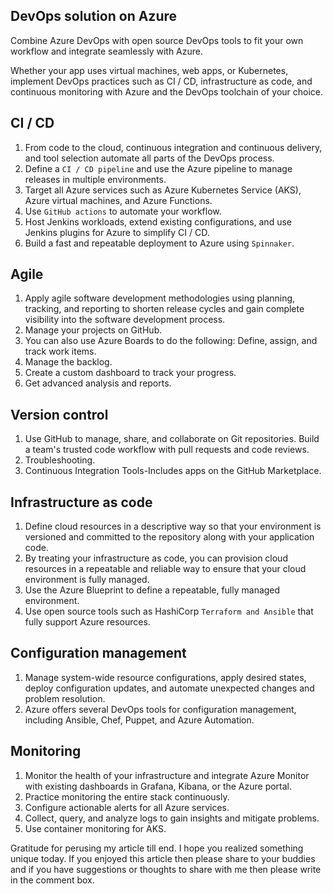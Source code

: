 ## DevOps solution on Azure


 Combine Azure DevOps with open source DevOps tools to fit your own workflow and integrate seamlessly with Azure. 

Whether your app uses virtual machines, web apps, or Kubernetes, implement DevOps practices such as CI / CD, infrastructure as code, and continuous monitoring with Azure and the DevOps toolchain of your choice. 

## CI / CD
 

1. From code to the cloud,  continuous integration and continuous delivery, and tool selection automate all parts of the DevOps process. 
2. Define a `CI / CD pipeline` and use the Azure pipeline to manage releases in multiple environments. 
3. Target all Azure services such as Azure Kubernetes Service (AKS), Azure virtual machines, and Azure Functions. 
4. Use `GitHub actions` to automate your workflow. 
5. Host Jenkins workloads, extend existing configurations, and use Jenkins plugins for Azure to simplify CI / CD. 
6. Build a fast and repeatable deployment to Azure using `Spinnaker`.  


## Agile 

1. Apply agile software development methodologies using planning, tracking, and reporting to shorten release cycles and gain complete visibility into the software development process. 
2. Manage your projects on GitHub. 
3. You can also use Azure Boards to do the following: Define, assign, and track work items.  
4. Manage the backlog. 
5. Create a custom dashboard to track your progress.  
6. Get advanced analysis and reports. 

## Version control
 

1. Use GitHub to manage, share, and collaborate on Git repositories. Build a team's trusted code workflow with pull requests and code reviews. 
2. Troubleshooting. 
3. Continuous Integration Tools-Includes apps on the GitHub Marketplace.  

## Infrastructure as code 

1. Define cloud resources in a descriptive way so that your environment is versioned and committed to the repository along with your application code. 
2. By treating your infrastructure as code, you can provision cloud resources in a repeatable and reliable way to ensure that your cloud environment is fully managed. 
3. Use the Azure Blueprint to define a repeatable, fully managed environment. 
4. Use open source tools such as HashiCorp `Terraform and Ansible` that fully support  Azure resources. 
 

## Configuration management 

1. Manage system-wide resource configurations, apply desired states, deploy configuration updates, and automate  unexpected changes and problem resolution. 
2. Azure offers several DevOps tools for configuration management, including Ansible, Chef, Puppet, and Azure Automation. 
 

## Monitoring 

1. Monitor the health of your infrastructure  and integrate Azure Monitor with existing dashboards in Grafana, Kibana, or the Azure portal. 
2. Practice monitoring the entire stack continuously. 
3. Configure actionable alerts for all Azure services.  
4. Collect, query, and analyze logs to gain insights and mitigate problems. 
5. Use container monitoring for AKS.


Gratitude for perusing my article till end. I hope you realized something unique today. If you enjoyed this article then please share to your buddies and if you have suggestions or thoughts to share with me then please write in the comment box.


